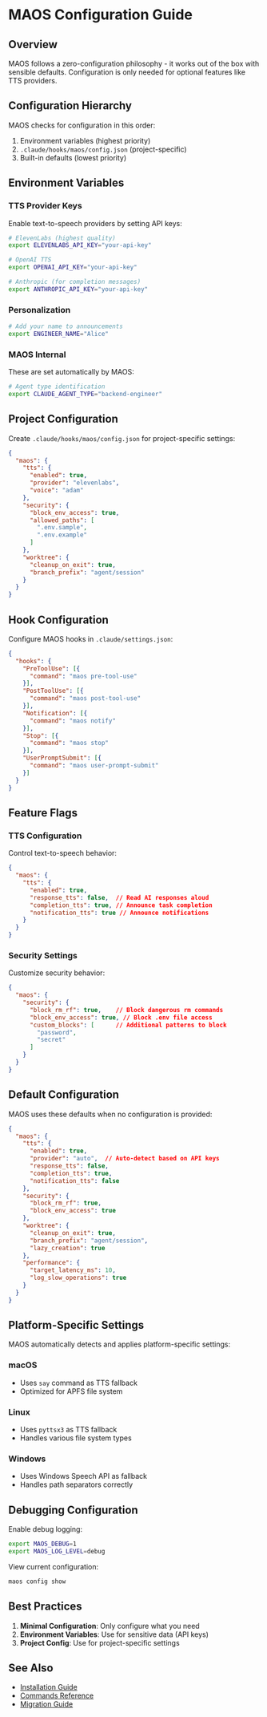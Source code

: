 # MAOS Configuration Guide

## Overview

MAOS follows a zero-configuration philosophy - it works out of the box with sensible defaults. Configuration is only needed for optional features like TTS providers.

## Configuration Hierarchy

MAOS checks for configuration in this order:
1. Environment variables (highest priority)
2. `.claude/hooks/maos/config.json` (project-specific)
3. Built-in defaults (lowest priority)

## Environment Variables

### TTS Provider Keys

Enable text-to-speech providers by setting API keys:

```bash
# ElevenLabs (highest quality)
export ELEVENLABS_API_KEY="your-api-key"

# OpenAI TTS
export OPENAI_API_KEY="your-api-key"

# Anthropic (for completion messages)
export ANTHROPIC_API_KEY="your-api-key"
```

### Personalization

```bash
# Add your name to announcements
export ENGINEER_NAME="Alice"
```

### MAOS Internal

These are set automatically by MAOS:

```bash
# Agent type identification
export CLAUDE_AGENT_TYPE="backend-engineer"
```

## Project Configuration

Create `.claude/hooks/maos/config.json` for project-specific settings:

```json
{
  "maos": {
    "tts": {
      "enabled": true,
      "provider": "elevenlabs",
      "voice": "adam"
    },
    "security": {
      "block_env_access": true,
      "allowed_paths": [
        ".env.sample",
        ".env.example"
      ]
    },
    "worktree": {
      "cleanup_on_exit": true,
      "branch_prefix": "agent/session"
    }
  }
}
```

## Hook Configuration

Configure MAOS hooks in `.claude/settings.json`:

```json
{
  "hooks": {
    "PreToolUse": [{
      "command": "maos pre-tool-use"
    }],
    "PostToolUse": [{
      "command": "maos post-tool-use"
    }],
    "Notification": [{
      "command": "maos notify"
    }],
    "Stop": [{
      "command": "maos stop"
    }],
    "UserPromptSubmit": [{
      "command": "maos user-prompt-submit"
    }]
  }
}
```

## Feature Flags

### TTS Configuration

Control text-to-speech behavior:

```json
{
  "maos": {
    "tts": {
      "enabled": true,
      "response_tts": false,  // Read AI responses aloud
      "completion_tts": true, // Announce task completion
      "notification_tts": true // Announce notifications
    }
  }
}
```

### Security Settings

Customize security behavior:

```json
{
  "maos": {
    "security": {
      "block_rm_rf": true,    // Block dangerous rm commands
      "block_env_access": true, // Block .env file access
      "custom_blocks": [      // Additional patterns to block
        "password",
        "secret"
      ]
    }
  }
}
```

## Default Configuration

MAOS uses these defaults when no configuration is provided:

```json
{
  "maos": {
    "tts": {
      "enabled": true,
      "provider": "auto",  // Auto-detect based on API keys
      "response_tts": false,
      "completion_tts": true,
      "notification_tts": false
    },
    "security": {
      "block_rm_rf": true,
      "block_env_access": true
    },
    "worktree": {
      "cleanup_on_exit": true,
      "branch_prefix": "agent/session",
      "lazy_creation": true
    },
    "performance": {
      "target_latency_ms": 10,
      "log_slow_operations": true
    }
  }
}
```

## Platform-Specific Settings

MAOS automatically detects and applies platform-specific settings:

### macOS
- Uses `say` command as TTS fallback
- Optimized for APFS file system

### Linux
- Uses `pyttsx3` as TTS fallback
- Handles various file system types

### Windows
- Uses Windows Speech API as fallback
- Handles path separators correctly

## Debugging Configuration

Enable debug logging:

```bash
export MAOS_DEBUG=1
export MAOS_LOG_LEVEL=debug
```

View current configuration:

```bash
maos config show
```

## Best Practices

1. **Minimal Configuration**: Only configure what you need
2. **Environment Variables**: Use for sensitive data (API keys)
3. **Project Config**: Use for project-specific settings

## See Also

- [Installation Guide](./installation.md)
- [Commands Reference](./commands.md)
- [Migration Guide](./migration.md)